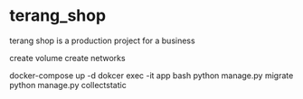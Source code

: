 # terang_shop
terang shop is a production project for a business

create volume 
create networks

docker-compose up -d
dokcer exec -it app bash
python manage.py migrate
python manage.py collectstatic
